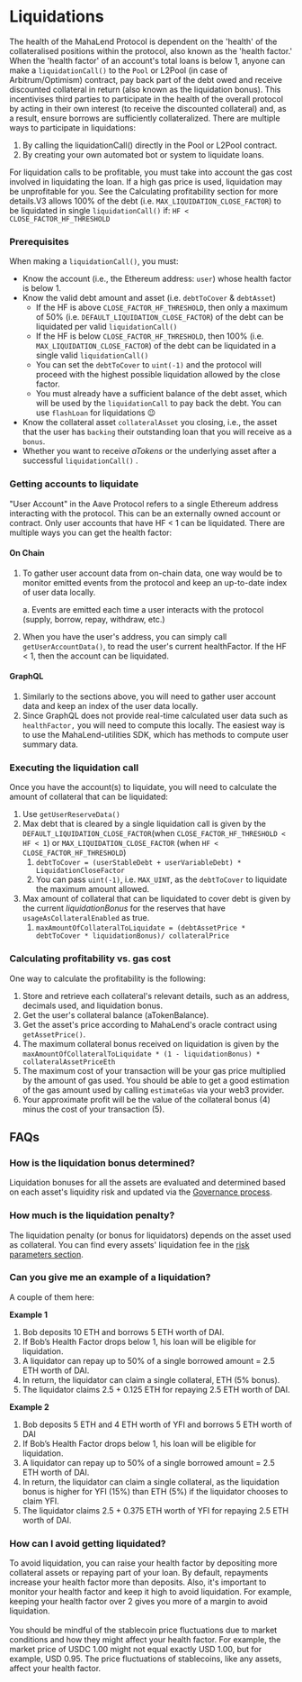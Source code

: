 # Liquidations

The health of the MahaLend Protocol is dependent on the 'health' of the collateralised positions within the protocol, also known as the 'health factor.' When the 'health factor' of an account's total loans is below 1, anyone can make a `liquidationCall()` to the `Pool` or L2Pool (in case of Arbitrum/Optimism) contract, pay back part of the debt owed and receive discounted collateral in return (also known as the liquidation bonus). This incentivises third parties to participate in the health of the overall protocol by acting in their own interest (to receive the discounted collateral) and, as a result, ensure borrows are sufficiently collateralized. There are multiple ways to participate in liquidations:

1. By calling the liquidationCall() directly in the Pool or L2Pool contract.
2. By creating your own automated bot or system to liquidate loans.

For liquidation calls to be profitable, you must take into account the gas cost involved in liquidating the loan. If a high gas price is used, liquidation may be unprofitable for you. See the Calculating profitability section for more details.V3 allows 100% of the debt (i.e. `MAX_LIQUIDATION_CLOSE_FACTOR`) to be liquidated in single `liquidationCall()` if: `HF < CLOSE_FACTOR_HF_THRESHOLD`

### Prerequisites <a href="#prerequisites" id="prerequisites"></a>

When making a `liquidationCall()`, you must:

* Know the account (i.e., the Ethereum address: `user`) whose health factor is below 1.
* Know the valid debt amount and asset (i.e. `debtToCover` & `debtAsset`)
  * If the HF is above `CLOSE_FACTOR_HF_THRESHOLD`, then only a maximum of 50% (i.e. `DEFAULT_LIQUIDATION_CLOSE_FACTOR`) of the debt can be liquidated per valid `liquidationCall()`
  * If the HF is below `CLOSE_FACTOR_HF_THRESHOLD`, then 100% (i.e. `MAX_LIQUIDATION_CLOSE_FACTOR`) of the debt can be liquidated in a single valid `liquidationCall()`
  * You can set the `debtToCover` to `uint(-1)` and the protocol will proceed with the highest possible liquidation allowed by the close factor.
  * You must already have a sufficient balance of the debt asset, which will be used by the `liquidationCall` to pay back the debt. You can use `flashLoan` for liquidations 😉
* Know the collateral asset `collateralAsset` you closing, i.e., the asset that the user has `backing` their outstanding loan that you will receive as a `bonus`.
* Whether you want to receive _aTokens_ or the underlying asset after a successful `liquidationCall()` .

### Getting accounts to liquidate <a href="#getting-accounts-to-liquidate" id="getting-accounts-to-liquidate"></a>

"User Account" in the Aave Protocol refers to a single Ethereum address interacting with the protocol. This can be an externally owned account or contract. Only user accounts that have HF < 1 can be liquidated. There are multiple ways you can get the health factor:

#### On Chain <a href="#on-chain" id="on-chain"></a>

1.  To gather user account data from on-chain data, one way would be to monitor emitted events from the protocol and keep an up-to-date index of user data locally.

    a. Events are emitted each time a user interacts with the protocol (supply, borrow, repay, withdraw, etc.)
2. When you have the user's address, you can simply call `getUserAccountData()`, to read the user's current healthFactor. If the HF < 1, then the account can be liquidated.

#### GraphQL <a href="#graphql" id="graphql"></a>

1. Similarly to the sections above, you will need to gather user account data and keep an index of the user data locally.
2. Since GraphQL does not provide real-time calculated user data such as `healthFactor,` you will need to compute this locally. The easiest way is to use the MahaLend-utilities SDK, which has methods to compute user summary data.

### Executing the liquidation call <a href="#executing-the-liquidation-call" id="executing-the-liquidation-call"></a>

Once you have the account(s) to liquidate, you will need to calculate the amount of collateral that can be liquidated:

1. Use `getUserReserveData()`​
2. Max debt that is cleared by a single liquidation call is given by the `DEFAULT_LIQUIDATION_CLOSE_FACTOR`(when `CLOSE_FACTOR_HF_THRESHOLD < HF < 1`) or `MAX_LIQUIDATION_CLOSE_FACTOR` (when `HF < CLOSE_FACTOR_HF_THRESHOLD`)
   1. `debtToCover = (userStableDebt + userVariableDebt) * LiquidationCloseFactor`
   2. You can pass `uint(-1)`, i.e. `MAX_UINT`, as the `debtToCover` to liquidate the maximum amount allowed.
3. Max amount of collateral that can be liquidated to cover debt is given by the current _liquidationBonus_ for the reserves that have `usageAsCollateralEnabled` as true.
   1. `maxAmountOfCollateralToLiquidate = (debtAssetPrice * debtToCover * liquidationBonus)/ collateralPrice`

### Calculating profitability vs. gas cost <a href="#calculating-profitability-vs-gas-cost" id="calculating-profitability-vs-gas-cost"></a>

One way to calculate the profitability is the following:

1. Store and retrieve each collateral's relevant details, such as an address, decimals used, and liquidation bonus.
2. Get the user's collateral balance (aTokenBalance).
3. Get the asset's price according to MahaLend's oracle contract using `getAssetPrice()`.
4. The maximum collateral bonus received on liquidation is given by the `maxAmountOfCollateralToLiquidate * (1 - liquidationBonus) * collateralAssetPriceEth`
5. The maximum cost of your transaction will be your gas price multiplied by the amount of gas used. You should be able to get a good estimation of the gas amount used by calling `estimateGas` via your web3 provider.
6. Your approximate profit will be the value of the collateral bonus (4) minus the cost of your transaction (5).

## FAQs

### How is the liquidation bonus determined? <a href="#how-is-liquidation-bonus-determined" id="how-is-liquidation-bonus-determined"></a>

Liquidation bonuses for all the assets are evaluated and determined based on each asset's liquidity risk and updated via the [Governance process](../overview/governance.md).

### How much is the liquidation penalty?

The liquidation penalty (or bonus for liquidators) depends on the asset used as collateral. You can find every assets' liquidation fee in the [risk parameters section](broken-reference).

### Can you give me an example of a liquidation?

A couple of them here:

**Example 1**&#x20;

1. Bob deposits 10 ETH and borrows 5 ETH worth of DAI.&#x20;
2. If Bob’s Health Factor drops below 1, his loan will be eligible for liquidation.&#x20;
3. A liquidator can repay up to 50% of a single borrowed amount = 2.5 ETH worth of DAI.&#x20;
4. In return, the liquidator can claim a single collateral, ETH (5% bonus). &#x20;
5. The liquidator claims 2.5 + 0.125 ETH for repaying 2.5 ETH worth of DAI.

**Example 2**&#x20;

1. Bob deposits 5 ETH and 4 ETH worth of YFI and borrows 5 ETH worth of DAI&#x20;
2. If Bob’s Health Factor drops below 1, his loan will be eligible for liquidation.&#x20;
3. A liquidator can repay up to 50% of a single borrowed amount = 2.5 ETH worth of DAI.&#x20;
4. In return, the liquidator can claim a single collateral, as the liquidation bonus is higher for YFI (15%) than ETH (5%) if the liquidator chooses to claim YFI. &#x20;
5. The liquidator claims 2.5 + 0.375 ETH worth of YFI for repaying 2.5 ETH worth of DAI.

### How can I avoid getting liquidated?

To avoid liquidation, you can raise your health factor by depositing more collateral assets or repaying part of your loan. By default, repayments increase your health factor more than deposits. Also, it's important to monitor your health factor and keep it high to avoid liquidation. For example, keeping your health factor over 2 gives you more of a margin to avoid liquidation.  \
\
You should be mindful of the stablecoin price fluctuations due to market conditions and how they might affect your health factor. For example, the market price of USDC 1.00 might not equal exactly USD 1.00, but for example, USD 0.95. The price fluctuations of stablecoins, like any assets, affect your health factor.
